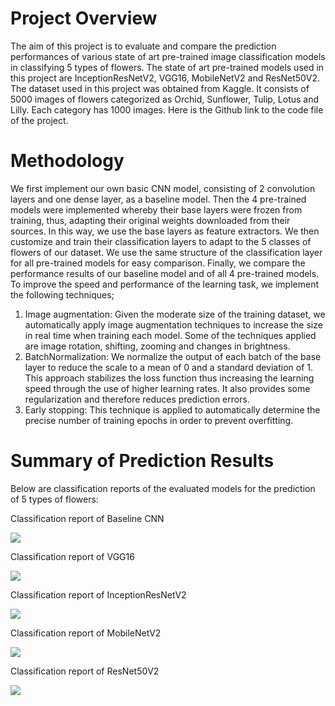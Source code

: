 # Project Overview
The aim of this project is to evaluate and compare the prediction performances of various state of art pre-trained image classification models in classifying 5 types of flowers.
The state of art pre-trained models used in this project are InceptionResNetV2, VGG16, MobileNetV2 and ResNet50V2. The dataset used in this project was obtained from Kaggle. It consists of 5000 images of flowers categorized as Orchid, Sunflower, Tulip, Lotus and Lilly. Each category has 1000 images. Here is the Github link to the code file of the project.
# Methodology
We first implement our own basic CNN model, consisting of 2 convolution layers and one dense layer, as a baseline model. Then the 4 pre-trained models were implemented whereby their base layers were frozen from training, thus, adapting their original weights downloaded from their sources. In this way, we use the base layers as feature extractors. We then customize and train their classification layers to adapt to the 5 classes of flowers of our dataset. We use the same structure of the classification layer for all pre-trained models for easy comparison. Finally, we compare the performance results of our baseline model and of all 4 pre-trained models. To improve the speed and performance of the learning task, we implement the following techniques;
1. Image augmentation: Given the moderate size of the training dataset, we automatically apply image augmentation techniques to increase the size in real time when training each model. Some of the techniques applied are image rotation, shifting, zooming and changes in brightness.
2. BatchNormalization: We normalize the output of each batch of the base layer to reduce the scale to a mean of 0 and a standard deviation of 1. This approach stabilizes the loss function thus increasing the learning speed through the use of higher learning rates. It also provides some regularization and therefore reduces prediction errors.
3. Early stopping: This technique is applied to automatically determine the precise number of training epochs in order to prevent overfitting.
# Summary of Prediction Results 
Below are classification reports of the evaluated models for the prediction of 5 types of flowers:

Classification report of Baseline CNN

![](https://github.com/Popseli/Multiclass-Image-Classification-with-Transfer-Learning/blob/main/Classification%20Report%20-%20CNN.png)

Classification report of VGG16

![](https://github.com/Popseli/Multiclass-Image-Classification-with-Transfer-Learning/blob/main/Classification%20Report%20-%20VGG16.png)

Classification report of InceptionResNetV2

![](https://github.com/Popseli/Multiclass-Image-Classification-with-Transfer-Learning/blob/main/Classification%20Report%20-%20InceptionResNetV2.png)

Classification report of MobileNetV2

![](https://github.com/Popseli/Multiclass-Image-Classification-with-Transfer-Learning/blob/main/Classification%20Report%20-%20MobileNetV2-%204.png)

Classification report of ResNet50V2

![](https://github.com/Popseli/Multiclass-Image-Classification-with-Transfer-Learning/blob/main/Classification%20Report%20-%20ResNet50V2%20-%202.png)


